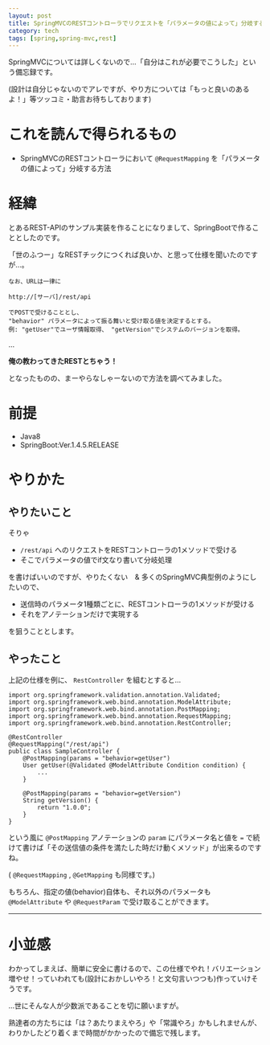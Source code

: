 ```yaml
---
layout: post
title: SpringMVCのRESTコントローラでリクエストを「パラメータの値によって」分岐する方法
category: tech
tags: [spring,spring-mvc,rest]
---
```


SpringMVCについては詳しくないので…「自分はこれが必要でこうした」という備忘録です。

(設計は自分じゃないのでアレですが、やり方については「もっと良いのあるよ！」等ツッコミ・助言お待ちしております)

# これを読んで得られるもの

- SpringMVCのRESTコントローラにおいて `@RequestMapping` を「パラメータの値によって」分岐する方法

# 経緯

とあるREST-APIのサンプル実装を作ることになりまして、SpringBootで作ることとしたのです。

「世のふつー」なRESTチックにつくれば良いか、と思って仕様を聞いたのですが…。

```
なお、URLは一律に

http://[サーバ]/rest/api

でPOSTで受けることとし、
"behavior" パラメータによって振る舞いと受け取る値を決定するとする。
例: "getUser"でユーザ情報取得、 "getVersion"でシステムのバージョンを取得。
```

…

__俺の教わってきたRESTとちゃう！__

となったものの、まーやらなしゃーないので方法を調べてみました。

# 前提

- Java8
- SpringBoot:Ver.1.4.5.RELEASE

# やりかた

## やりたいこと

そりゃ

- `/rest/api` へのリクエストをRESTコントローラの1メソッドで受ける
- そこでパラメータの値でif文なり書いて分岐処理

を書けばいいのですが、やりたくない　& 多くのSpringMVC典型例のようにしたいので、

- 送信時のパラメータ1種類ごとに、RESTコントローラの1メソッドが受ける
- それをアノテーションだけで実現する

を狙うこととします。

## やったこと

上記の仕様を例に、 `RestController` を組むとすると…

```
import org.springframework.validation.annotation.Validated;
import org.springframework.web.bind.annotation.ModelAttribute;
import org.springframework.web.bind.annotation.PostMapping;
import org.springframework.web.bind.annotation.RequestMapping;
import org.springframework.web.bind.annotation.RestController;

@RestController
@RequestMapping("/rest/api")
public class SampleController {
    @PostMapping(params = "behavior=getUser")
    User getUser(@Validated @ModelAttribute Condition condition) {
        ...
    }

    @PostMapping(params = "behavior=getVersion")
    String getVersion() {
        return "1.0.0";
    }
}
```

という風に `@PostMapping` アノテーションの `param` にパラメータ名と値を `=` で続けて書けば「その送信値の条件を満たした時だけ動くメソッド」が出来るのですね。

( `@RequestMapping` , `@GetMapping` も同様です。)

もちろん、指定の値(behavior)自体も、それ以外のパラメータも `@ModelAttribute` や `@RequestParam` で受け取ることができます。

---

# 小並感

わかってしまえば、簡単に安全に書けるので、この仕様でやれ！バリエーション増やせ！っていわれても(設計におかしいやろ！と文句言いつつも)作っていけそうです。

…世にそんな人が少数派であることを切に願いますが。

熟達者の方たちには「は？あたりまえやろ」や「常識やろ」かもしれませんが、わりかしたどり着くまで時間がかかったので備忘で残します。
